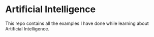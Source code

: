# Artificial Intelligence

This repo contains all the examples I have done while learning about Artificial
Intelligence.
